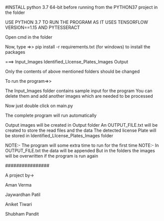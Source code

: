 #INSTALL python 3.7 64-bit before running from the PYTHON37 project in the folder

USE PYTHON 3.7 TO RUN THE PROGRAM AS IT USES TENSORFLOW VERSION==1.15 AND PYTESSERACT

Open cmd in the folder 

Now,
type =>>  pip install -r requirements.txt (for windows)
to install the packages

===>
	Input_Images
	Identified_LIcense_Plates_Images
	Output

Only the contents of above mentioned folders should be changed

To run the program=>>

The Input_Images folder contains sample input for the program
You can delete them and add another images which are needed to be processed

Now just double click on main.py

The complete program will run automatically

Output images will be created in Output folder
An OUTPUT_FILE.txt will be created to store the read files and the data
The detected license Plate will be stored in Identified_LIcense_Plates_Images folder


NOTE:- The program will some extra time to run for the first time
NOTE:- In OUTPUT_FILE.txt the data will be appended
		But in the folders the images will be overwritten if the program is run again

################

A project by->

Aman Verma

Jaywardhan Patil

Aniket Tiwari	

Shubham Pandit	
